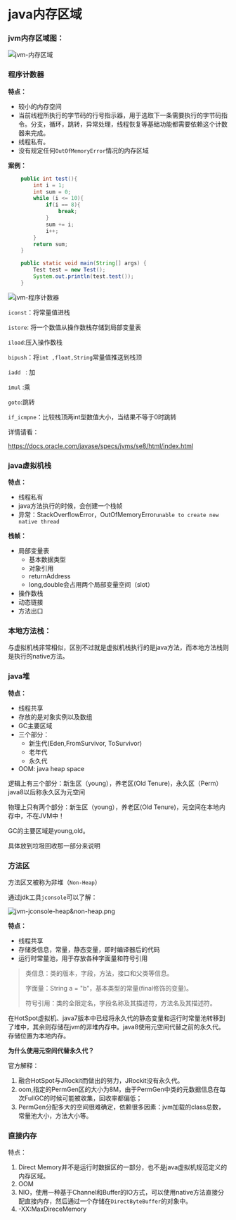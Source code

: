 # java内存区域

### jvm内存区域图：

![jvm-内存区域](./image/jvm-内存区域.png)

### 程序计数器

**特点：**

* 较小的内存空间
* 当前线程所执行的字节码的行号指示器，用于选取下一条需要执行的字节码指令。分支，循环，跳转，异常处理，线程恢复等基础功能都需要依赖这个计数器来完成。
* 线程私有。
* 没有规定任何`OutOfMemoryError`情况的内存区域

**案例：**

```java
	public int test(){
		int i = 1;
		int sum = 0;
		while (i <= 10){
			if(i == 8){
				break;
			}
			sum += i;
			i++;
		}
		return sum;
	}

	public static void main(String[] args) {
		Test test = new Test();
		System.out.println(test.test());
	}
```

![jvm-程序计数器](./image/jvm-程序计数器.png)

`iconst`：将常量值进栈

`istore`: 将一个数值从操作数栈存储到局部变量表

`iload`:压入操作数栈

`bipush`：将`int ,float,String`常量值推送到栈顶

`iadd ` : 加

`imul` :乘

`goto`:跳转

`if_icmpne`：比较栈顶两int型数值大小，当结果不等于0时跳转

详情请看：

https://docs.oracle.com/javase/specs/jvms/se8/html/index.html

### java虚拟机栈

**特点：**

* 线程私有
* java方法执行的时候，会创建一个栈帧
* 异常：StackOverflowError，OutOfMemoryError`unable to create new native thread`

**栈帧：**

* 局部变量表
  * 基本数据类型
  * 对象引用
  * returnAddress
  * long,double会占用两个局部变量空间（slot）
* 操作数栈
* 动态链接
* 方法出口

### 本地方法栈：

与虚拟机栈非常相似，区别不过就是虚拟机栈执行的是java方法，而本地方法栈则是执行的native方法。

### java堆

**特点：**

* 线程共享
* 存放的是对象实例以及数组
* GC主要区域
* 三个部分：
  * 新生代(Eden,FromSurvivor, ToSurvivor)
  * 老年代
  * 永久代
* OOM: java heap space

逻辑上有三个部分：新生区（young），养老区(Old  Tenure)，永久区（Perm）java8以后称永久区为元空间

物理上只有两个部分：新生区（young），养老区(Old  Tenure)，元空间在本地内存中，不在JVM中！

GC的主要区域是young,old。

具体放到垃圾回收那一部分来说明

### 方法区

方法区又被称为非堆（`Non-Heap`）

通过jdk工具`jconsole`可以了解：

![jvm-jconsole-heap&non-heap.png](./image/jvm-jconsole-heap&non-heap.png)

**特点：**

* 线程共享
* 存储类信息，常量，静态变量，即时编译器后的代码
* 运行时常量池，用于存放各种字面量和符号引用

>类信息：类的版本，字段，方法，接口和父类等信息。
>
>字面量：String a = "b"，基本类型的常量(final修饰的变量)。
>
>符号引用：类的全限定名，字段名称及其描述符，方法名及其描述符。

在HotSpot虚拟机、java7版本中已经将永久代的静态变量和运行时常量池转移到了堆中，其余则存储在jvm的非堆内存中。java8使用元空间代替之前的永久代。存储位置为本地内存。

**为什么使用元空间代替永久代？**

官方解释：

1. 融合HotSpot与JRockit而做出的努力，JRockit没有永久代。
2. oom,指定的PermGen区的大小为8M，由于PermGen中类的元数据信息在每次FullGC的时候可能被收集，回收率都偏低；
3. PermGen分配多大的空间很难确定，依赖很多因素：jvm加载的class总数，常量池大小，方法大小等。

### 直接内存

特点：

1. Direct Memory并不是运行时数据区的一部分，也不是java虚拟机规范定义的内存区域。
2. OOM
3. NIO，使用一种基于Channel和Buffer的IO方式，可以使用native方法直接分配直接内存，然后通过一个存储在`DirectByteBuffer`的对象中。
4. -XX:MaxDireceMemory